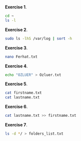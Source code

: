 **Exercise 1**.
```bash
cd ~             
ls -l            
```

**Exercise 2**.
```bash
sudo ls -lhS /var/log | sort -h
```

**Exercise 3**.
```bash
nano Ferhat.txt
```

**Exercise 4**.
```bash
echo "OZLUER" > Ozluer.txt
```

**Exercise 5**.
```bash
cat firstname.txt     
cat lastname.txt
```

**Exercise 6**.
```bash
cat lastname.txt >> firstname.txt
```

**Exercise 7**.
```bash
ls -d */ > folders_list.txt
```













